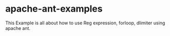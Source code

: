 # apache-ant-examples
This Example is all about how to use Reg expression, forloop, dlimiter  using apache ant.








